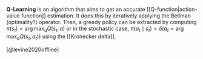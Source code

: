 **Q-Learning** is an algorithm that aims to get an accurate [[Q-function|action-value function]] estimation. It does this by iteratively applying the Bellman (optimality?) operator. Then, a greedy policy can be extracted by computing $\pi(s_t) = \arg\max_a Q(s_t,a)$ or in the stochastic case, $\pi(a_t \mid s_t) = \delta(a_t = \arg\max_a Q(s_t, a_t))$ using the [[Kronecker delta]].



[@levine2020offline]